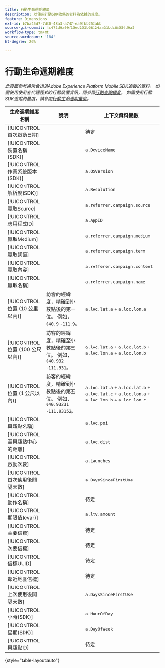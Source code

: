 ```yaml
---
title: 行動生命週期維度
description: 以使用行動SDK收集的資料為依據的維度。
feature: Dimensions
exl-id: b7ba45d7-7d30-48a3-a747-ea9fbb253abb
source-git-commit: 4c472d9a99f15ed253b68124aa31bdc88554d9a5
workflow-type: tm+mt
source-wordcount: '184'
ht-degree: 26%

---
```


# 行動生命週期維度

*此頁面參考通常會透過Adobe Experience Platform Mobile SDK追蹤的資料。 如需使用使用者代理程式的行動裝置資訊，請參閱[行動查詢維度](mobile-dimensions.md)。 如需使用行動SDK追蹤的量度，請參閱[行動生命週期量度](../metrics/lifecycle-metrics.md)。*

| 生命週期維度名稱 | 說明 | 上下文資料變數 |
| --- | --- | --- |
| [!UICONTROL 首次啟動日期] | | 待定 |
| [!UICONTROL 裝置名稱(SDK)] | | `a.DeviceName` |
| [!UICONTROL 作業系統版本(SDK)] | | `a.OSVersion` |
| [!UICONTROL 解析度(SDK)] | | `a.Resolution` |
| [!UICONTROL 贏取Source] | | `a.referrer.campaign.source` |
| [!UICONTROL 應用程式ID] | | `a.AppID` |
| [!UICONTROL 贏取Medium] | | `a.referrer.campaign.medium` |
| [!UICONTROL 贏取詞語] | | `a.referrer.campaign.term` |
| [!UICONTROL 贏取內容] | | `a.refferer.campaign.content` |
| [!UICONTROL 贏取名稱] | | `a.referrer.campaign.name` |
| [!UICONTROL 位置 (10 公里以內)] | 訪客的經緯度，精確到小數點後的第一位。 例如，`040.9` `-111.9`。 | `a.loc.lat.a` + `a.loc.lon.a` |
| [!UICONTROL 位置 (100 公尺以內)] | 訪客的經緯度，精確至小數點後的第三位。 例如，`040.932` `-111.931`。 | `a.loc.lat.a` + `a.loc.lat.b` + `a.loc.lon.a` + `a.loc.lon.b` |
| [!UICONTROL 位置 (1 公尺以內)] | 訪客的經緯度，精確到小數點後的第五位。 例如，`040.93231` `-111.93152`。 | `a.loc.lat.a` + `a.loc.lat.b` + `a.loc.lat.c` + `a.loc.lon.a` + `a.loc.lon.b` + `a.loc.lon.c` |
| [!UICONTROL 興趣點名稱] | | `a.loc.poi` |
| [!UICONTROL 至興趣點中心的距離] | | `a.loc.dist` |
| [!UICONTROL 啟動次數] | | `a.Launches` |
| [!UICONTROL 首次使用後間隔天數] | | `a.DaysSinceFirstUse` |
| [!UICONTROL 動作名稱] | | 待定 |
| [!UICONTROL 期限值(evar)] | | `a.ltv.amount` |
| [!UICONTROL 主要信標] | | 待定 |
| [!UICONTROL 次要信標] | | 待定 |
| [!UICONTROL 信標UUID] | | 待定 |
| [!UICONTROL 鄰近地區信標] | | 待定 |
| [!UICONTROL 上次使用後間隔天數] | | `a.DaysSinceFirstUse` |
| [!UICONTROL 小時(SDK)] | | `a.HourOfDay` |
| [!UICONTROL 星期(SDK)] | | `a.DayOfWeek` |
| [!UICONTROL 興趣點ID] | | 待定 |

{style="table-layout:auto"}

<!-- Missing: Install Date -->
